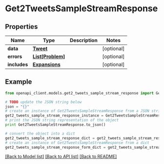# Get2TweetsSampleStreamResponse


## Properties
Name | Type | Description | Notes
------------ | ------------- | ------------- | -------------
**data** | [**Tweet**](Tweet.md) |  | [optional] 
**errors** | [**List[Problem]**](Problem.md) |  | [optional] 
**includes** | [**Expansions**](Expansions.md) |  | [optional] 

## Example

```python
from openapi_client.models.get2_tweets_sample_stream_response import Get2TweetsSampleStreamResponse

# TODO update the JSON string below
json = "{}"
# create an instance of Get2TweetsSampleStreamResponse from a JSON string
get2_tweets_sample_stream_response_instance = Get2TweetsSampleStreamResponse.from_json(json)
# print the JSON string representation of the object
print Get2TweetsSampleStreamResponse.to_json()

# convert the object into a dict
get2_tweets_sample_stream_response_dict = get2_tweets_sample_stream_response_instance.to_dict()
# create an instance of Get2TweetsSampleStreamResponse from a dict
get2_tweets_sample_stream_response_form_dict = get2_tweets_sample_stream_response.from_dict(get2_tweets_sample_stream_response_dict)
```
[[Back to Model list]](../README.md#documentation-for-models) [[Back to API list]](../README.md#documentation-for-api-endpoints) [[Back to README]](../README.md)


